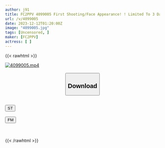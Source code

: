 ```yaml
---
author: j91
title: FC2PPV 4099005 First Shooting/Face Appearance! ! Limited To 3 Days! ! A Fascinating Beautiful Nurse Who Is Made To Perform An Outdoor Fellatio And Receives The Cloudy Liquid With Her Moist Red Lips And Drinks It All… She Keeps Seducing Me With Her Obscene Expressions And Can’t Resist And Cums Inside Me! !
url: /v/4099005
date: 2023-12-12T01:20:00Z
image: "4099005.jpg"
tags: [Uncensored, ]
maker: [FC2PPV]
actress: [ ]
---
```



{{< rawhtml >}}

<div class="video" data-videoid="g13kqZ3pygiqRw4">
    <a href="javascript:;">
        <img src="/v/4099005/4099005.jpg" width="WIDTH" height="HEIGHT" alt="4099005.mp4" loading="lazy">
    </a>
</div>

<script type="text/javascript" src="https://j91.asia/asset/on-demand-st.js"></script>

<br>
  <link rel="stylesheet" href="https://j91.asia/asset/bs5.css">
  
  <center>
  <button class="btn btn-primary" type="button" data-bs-toggle="collapse" data-bs-target=".multi-collapse" aria-expanded="false" aria-controls="multiCollapseExample1 multiCollapseExample2"><h2>Download</h2></button></center>
</p>
<div class="row">
  <div class="col">
    <div class="collapse multi-collapse" id="multiCollapseExample1">
      <div class="card card-body">
	      	      <br>
<div class="buttons">  
<a href="https://streamtape.to/v/g13kqZ3pygiqRw4" target="_blank"><button class="btn-hover color-3"><i class="fa fa-download"></i> ST</button></a></div>
    </div>
  </div>
</div>
  <div class="col">
    <div class="collapse multi-collapse" id="multiCollapseExample2">
      <div class="card card-body">
	      <br>
<div class="buttons">
    <a href="https://filemoon.sx/d/zddffh9qsqfv" target="_blank"><button class="btn-hover color-8"><i class="fa fa-download"></i> FM</button></a></div>
<br><br>
      </div>
    </div>
  </div>
</div>

{{< /rawhtml >}}